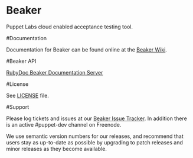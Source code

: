 # Beaker

Puppet Labs cloud enabled acceptance testing tool.

#Documentation

Documentation for Beaker can be found online at the
[Beaker Wiki](https://github.com/puppetlabs/beaker/wiki).

#Beaker API

[RubyDoc Beaker Documentation Server](http://rubydoc.info/github/puppetlabs/beaker/frames)

#License

See [LICENSE](LICENSE) file.

#Support

Please log tickets and issues at our [Beaker Issue Tracker](https://github.com/puppetlabs/beaker/issues).  In addition there is an active #puppet-dev channel on Freenode.

We use semantic version numbers for our releases, and recommend that users stay
as up-to-date as possible by upgrading to patch releases and minor releases as
they become available.

